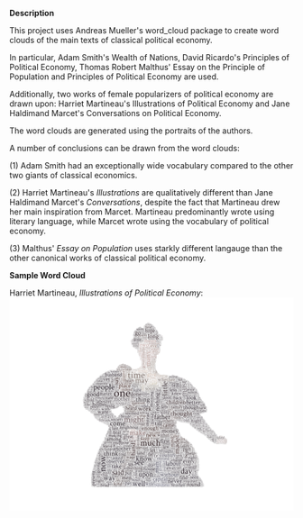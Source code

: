 **Description**

This project uses Andreas Mueller's word_cloud package to create word clouds of the main texts of classical political economy.

In particular, Adam Smith's Wealth of Nations, David Ricardo's Principles of Political Economy, Thomas Robert Malthus' Essay on the Principle of Population and Principles of Political Economy are used.

Additionally, two works of female popularizers of political economy are drawn upon: Harriet Martineau's Illustrations of Political Economy and Jane Haldimand Marcet's Conversations on Political Economy.

The word clouds are generated using the portraits of the authors.

A number of conclusions can be drawn from the word clouds:

(1) Adam Smith had an exceptionally wide vocabulary compared to the other two giants of classical economics.

(2) Harriet Martineau's _Illustrations_ are qualitatively different than Jane Haldimand Marcet's _Conversations_, despite the fact that Martineau drew her main inspiration from Marcet. Martineau predominantly wrote using literary language, while Marcet wrote using the vocabulary of political economy.

(3) Malthus' _Essay on Population_ uses starkly different langauge than the other canonical works of classical political economy.

**Sample Word Cloud**

Harriet Martineau, _Illustrations of Political Economy_:
![alt_text](https://github.com/chrissimmerman/Political-Economy-Word-Clouds/blob/main/martineauCloud.png?raw=true)
